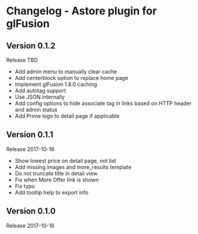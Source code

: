 # Changelog - Astore plugin for glFusion

## Version 0.1.2
Release TBD
- Add admin menu to manually clear cache
- Add centerblock option to replace home page
- Implement glFusion 1.8.0 caching
- Add autotag support
- Use JSON internally
- Add config options to hide associate tag in links based on HTTP header and admin status
- Add Prime logo to detail page if applicable

## Version 0.1.1
Release 2017-10-16
- Show lowest price on detail page, not list
- Add missing images and more_results template
- Do not truncate title in detail view
- Fix when More Offer link is shown
- Fix typo
- Add tooltip help to export info

## Version 0.1.0
Release 2017-10-16
